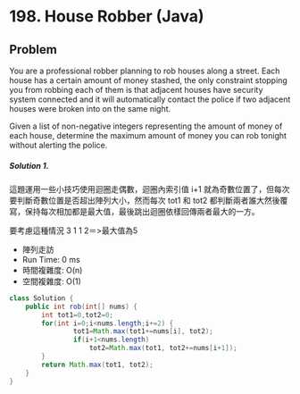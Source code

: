 # 198. House Robber (Java)

## Problem

You are a professional robber planning to rob houses along a street. Each house has a certain amount of money stashed, the only constraint stopping you from robbing each of them is that adjacent houses have security system connected and it will automatically contact the police if two adjacent houses were broken into on the same night.

Given a list of non-negative integers representing the amount of money of each house, determine the maximum amount of money you can rob tonight without alerting the police.

##### Solution 1.

這題運用一些小技巧使用迴圈走偶數，迴圈內索引值 i+1 就為奇數位置了，但每次要判斷奇數位置是否超出陣列大小，然而每次 tot1 和 tot2 都判斷兩者誰大然後覆寫，保持每次相加都是最大值，最後跳出迴圈依樣回傳兩者最大的一方。

要考慮這種情況 3 1 1 2＝>最大值為5

- 陣列走訪
- Run Time: 0 ms
- 時間複雜度: O(n)
- 空間複雜度: O(1)

```java
class Solution {
    public int rob(int[] nums) {
        int tot1=0,tot2=0;
        for(int i=0;i<nums.length;i+=2) {
        		tot1=Math.max(tot1+=nums[i], tot2);
        		if(i+1<nums.length)
        			tot2=Math.max(tot1, tot2+=nums[i+1]);
        }
        return Math.max(tot1, tot2);
    }
}
```
